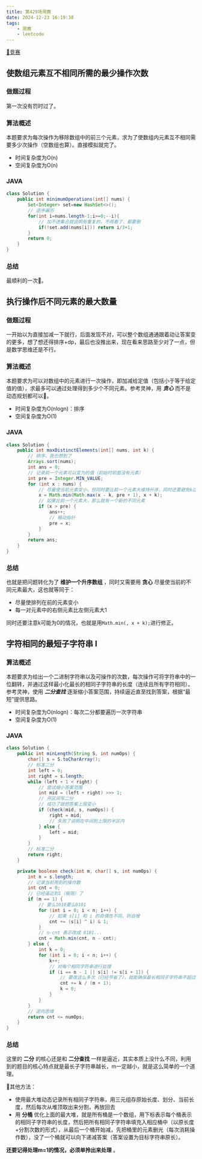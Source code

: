 ```yaml
---
title: 第429场周赛
date: 2024-12-23 16:19:38
tags:
    - 周赛
    - leetcode
---
```

[🚀竞赛](https://leetcode.cn/contest/weekly-contest-429/)

## 使数组元素互不相同所需的最少操作次数
### 做题过程
第一次没有罚时过了。

### 算法概述
本题要求为每次操作为移除数组中的前三个元素，求为了使数组内元素互不相同需要多少次操作（空数组也算）。直接模拟就完了。
- 时间复杂度为O(n)
- 空间复杂度为O(n)

### JAVA
```java
class Solution {
    public int minimumOperations(int[] nums) {
        Set<Integer> set=new HashSet<>();
        // 逆序遍历
        for(int i=nums.length-1;i>=0;--i){
            // 加不进集合就说明有重复的，不用看了，都要删
            if(!set.add(nums[i])) return i/3+1;
        }
        return 0;
    }
}
```

### 总结
最顺利的一次🤣。


## 执行操作后不同元素的最大数量
### 做题过程
一开始以为直接加减一下就行，后面发现不对，可以整个数组通通跟着动让答案变的更多，想了想还得排序+dp，最后也没推出来，现在看来思路至少对了一点，但是数学思维还是不行。

### 算法概述
本题要求为可以对数组中的元素进行一次操作，即加减给定值（包括小于等于给定值的值），求最多可以通过处理得到多少个不同元素。参考灵神，用 ***贪心*** 而不是动态规划都可以🥲。
- 时间复杂度为O(nlogn)：排序
- 空间复杂度为O(1)

### JAVA
```java
class Solution {
    public int maxDistinctElements(int[] nums, int k) {
        // 排序，我也想到了
        Arrays.sort(nums);
        int ans = 0;
        // 记录前一个元素可以变为的值（初始时前面没有元素）
        int pre = Integer.MIN_VALUE; 
        for (int x : nums) {
            // 尽量使当前元素变小，但同时要比前一个元素大维持升序，同时还要避免k过小的情况（加不到pre+1）
            x = Math.min(Math.max(x - k, pre + 1), x + k);
            // 如果比前一个元素大，那么就有一个新的不同元素
            if (x > pre) {
                ans++;
                // 移动指针
                pre = x;
            }
        }
        return ans;
    }
}
```

### 总结
也就是把问题转化为了 **维护一个升序数组** ，同时又需要用 **贪心** 尽量使当前的不同元素最大，这也就等同于：
- 尽量使排列在前的元素变小
- 每一对元素中的右侧元素比左侧元素大1

同时还要注意k可能为0的情况，也就是用`Math.min(, x + k);`进行修正。



## 字符相同的最短子字符串 I
### 算法概述
本题要求为给出一个二进制字符串以及可操作的次数，每次操作可将字符串中的一位翻转，并通过这样最小化最长的相同子字符串的长度（连续且所有字符相同）。参考灵神，使用 ***二分查找*** 逐渐缩小答案范围，持续逼近直至找到答案，根据“最短”提供思路。
- 时间复杂度为O(nlogn)：每次二分都要遍历一次字符串
- 空间复杂度为O(1)

### JAVA
```java
class Solution {
    public int minLength(String S, int numOps) {
        char[] s = S.toCharArray();
        // 标准二分
        int left = 0;
        int right = s.length;
        while (left + 1 < right) {
            // 尝试缩小答案范围
            int mid = (left + right) >>> 1;
            // 开区间写二分
            // 成功了就把答案上限变小
            if (check(mid, s, numOps)) {
                right = mid;
                // 失败了说明在中间到上限的半区内
            } else {
                left = mid;
            }
        }
        // 标准二分
        return right;
    }

    private boolean check(int m, char[] s, int numOps) {
        int n = s.length;
        // 记录当前用到的操作数
        int cnt = 0;
        // 已经逼近到1（极限）了
        if (m == 1) {
            // 要么1010要么0101
            for (int i = 0; i < n; i++) {
                // 如果 s[i] 和 i 的奇偶性不同，则自增
                cnt += (s[i] ^ i) & 1;
            }
            // n-cnt 表示改成 0101...
            cnt = Math.min(cnt, n - cnt);
        } else {
            int k = 0;
            for (int i = 0; i < n; i++) {
                k++;
                // 对每个相同字符串进行处理
                if (i == n - 1 || s[i] != s[i + 1]) {
                    // 要改这么多次（已经节省了），就能确保最长相同子字符串不超过m
                    cnt += k / (m + 1);
                    k = 0;
                }
            }
        }
        // 逆向思维
        return cnt <= numOps;
    }
}
```

### 总结
这里的 **二分** 的核心还是和 **二分查找** 一样是逼近，其实本质上没什么不同，利用到的题目的核心特点就是最长子字符串越长，m一定越小，就是这么简单的一个道理。

🤔其他方法：
- 使用最大堆动态记录所有相同子字符串，用三元组存原始长度、划分、当前长度，然后每次从堆顶取出来分割，再放回去
- 用 **分桶** 优化上面的最大堆，就是所有桶是一个数组，用下标表示每个桶表示的相同子字符串的长度，然后把所有相同子字符串填充入相应桶中（以原长度+分割次数的形式），从最后一个桶开始减，先把桶里的元素删光（每次消耗操作数），没了一个桶就可以向下递减答案（答案设置为目标字符串原长）。

**还要记得处理m=1的情况，必须单拎出来处理** 。

 
